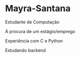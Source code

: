 # Mayra-Santana

Estudante de Computação

Á procura de um estágio/emprego

Experiência com C e Python

Estudando backend
